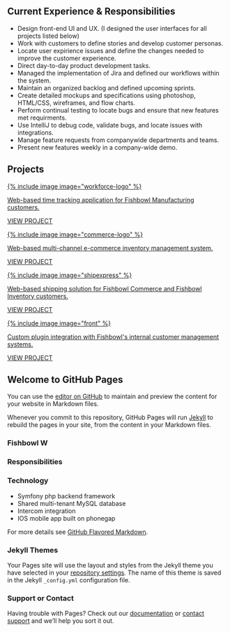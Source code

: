 <h2><span>Current Experience &amp; Responsibilities</span></h2>

- Design front-end UI and UX. (I designed the user interfaces for all projects listed below)
- Work with customers to define stories and develop customer personas.
- Locate user expirience issues and define the changes needed to improve the customer experience.
- Direct day-to-day product development tasks.
- Managed the implementation of Jira and defined our workflows within the system.
- Maintain an organized backlog and defined upcoming sprints.
- Create detailed mockups and specifications using photoshop, HTML/CSS, wireframes, and flow charts.
- Perform continual testing to locate bugs and ensure that new features met requirments.
- Use IntelliJ to debug code, validate bugs, and locate issues with integrations.
- Manage feature requests from companywide departments and teams.
- Present new features weekly in a company-wide demo.

<h2><span>Projects</span></h2>

<div class="row cards">
  <div class="col-xs-4">
    <a href="/workforce/">
      <div class="card">
        <div class="logo">
          {% include image image="workforce-logo" %}
        </div>
        <div class="content">
          <p>Web-based time tracking application for Fishbowl Manufacturing customers. </p>
        </div>
        <div class="link">
          <p>VIEW PROJECT</p>
        </div>
      </div>
    </a>
  </div>
  <div class="col-xs-4">
    <a href="/workforce/">
      <div class="card">
        <div class="logo">
          {% include image image="commerce-logo" %}
        </div>
        <div class="content">
          <p>Web-based multi-channel e-commerce inventory management system.</p>
        </div>
        <div class="link">
          <p>VIEW PROJECT</p>
        </div>
      </div>
    </a>
  </div>
  <div class="col-xs-4">
    <a href="/workforce/">
      <div class="card">
        <div class="logo">
          {% include image image="shipexpress" %}
        </div>
        <div class="content">
          <p>Web-based shipping solution for Fishbowl Commerce and Fishbowl Inventory customers. </p>
        </div>
        <div class="link">
          <p>VIEW PROJECT</p>
        </div>
      </div>
    </a>
  </div>
</div>
<div class="row cards">
  <div class="col-xs-4">
    <a href="/workforce/">
      <div class="card">
        <div class="logo">
          {% include image image="front" %}
        </div>
        <div class="content">
          <p>Custom plugin integration with Fishbowl's internal customer management systems. </p>
        </div>
        <div class="link">
          <p>VIEW PROJECT</p>
        </div>
      </div>
    </a>
  </div>
</div>

## Welcome to GitHub Pages

You can use the [editor on GitHub](https://github.com/mfelt/mfelt.github.io/edit/master/index.md) to maintain and preview the content for your website in Markdown files.

Whenever you commit to this repository, GitHub Pages will run [Jekyll](https://jekyllrb.com/) to rebuild the pages in your site, from the content in your Markdown files.

### Fishbowl W

### Responsibilities

### Technology

- Symfony php backend framework
- Shared multi-tenant MySQL database
- Intercom integration
- IOS mobile app built on phonegap



For more details see [GitHub Flavored Markdown](https://guides.github.com/features/mastering-markdown/).

### Jekyll Themes

Your Pages site will use the layout and styles from the Jekyll theme you have selected in your [repository settings](https://github.com/mfelt/mfelt.github.io/settings). The name of this theme is saved in the Jekyll `_config.yml` configuration file.

### Support or Contact

Having trouble with Pages? Check out our [documentation](https://help.github.com/categories/github-pages-basics/) or [contact support](https://github.com/contact) and we’ll help you sort it out.
